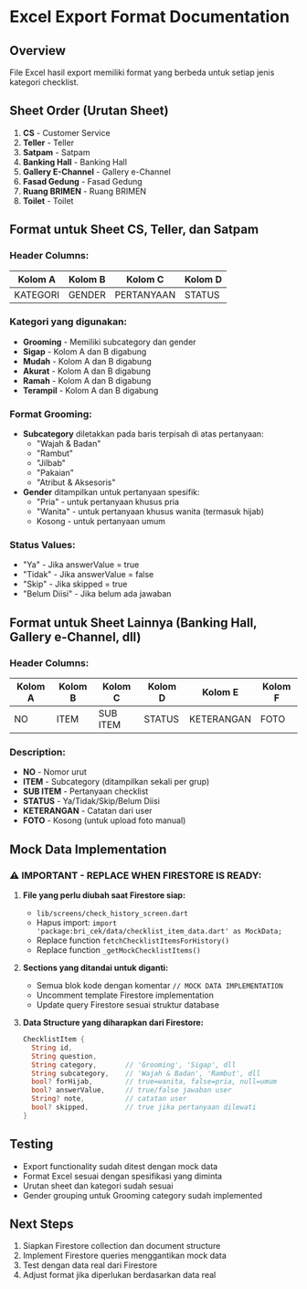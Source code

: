 # Excel Export Format Documentation

## Overview
File Excel hasil export memiliki format yang berbeda untuk setiap jenis kategori checklist.

## Sheet Order (Urutan Sheet)
1. **CS** - Customer Service
2. **Teller** - Teller
3. **Satpam** - Satpam
4. **Banking Hall** - Banking Hall
5. **Gallery E-Channel** - Gallery e-Channel
6. **Fasad Gedung** - Fasad Gedung
7. **Ruang BRIMEN** - Ruang BRIMEN
8. **Toilet** - Toilet

## Format untuk Sheet CS, Teller, dan Satpam

### Header Columns:
| Kolom A | Kolom B | Kolom C | Kolom D |
|---------|---------|---------|---------|
| KATEGORI | GENDER | PERTANYAAN | STATUS |

### Kategori yang digunakan:
- **Grooming** - Memiliki subcategory dan gender
- **Sigap** - Kolom A dan B digabung
- **Mudah** - Kolom A dan B digabung  
- **Akurat** - Kolom A dan B digabung
- **Ramah** - Kolom A dan B digabung
- **Terampil** - Kolom A dan B digabung

### Format Grooming:
- **Subcategory** diletakkan pada baris terpisah di atas pertanyaan:
  - "Wajah & Badan"
  - "Rambut" 
  - "Jilbab"
  - "Pakaian"
  - "Atribut & Aksesoris"
- **Gender** ditampilkan untuk pertanyaan spesifik:
  - "Pria" - untuk pertanyaan khusus pria
  - "Wanita" - untuk pertanyaan khusus wanita (termasuk hijab)
  - Kosong - untuk pertanyaan umum

### Status Values:
- "Ya" - Jika answerValue = true
- "Tidak" - Jika answerValue = false  
- "Skip" - Jika skipped = true
- "Belum Diisi" - Jika belum ada jawaban

## Format untuk Sheet Lainnya (Banking Hall, Gallery e-Channel, dll)

### Header Columns:
| Kolom A | Kolom B | Kolom C | Kolom D | Kolom E | Kolom F |
|---------|---------|---------|---------|---------|---------|
| NO | ITEM | SUB ITEM | STATUS | KETERANGAN | FOTO |

### Description:
- **NO** - Nomor urut
- **ITEM** - Subcategory (ditampilkan sekali per grup)
- **SUB ITEM** - Pertanyaan checklist
- **STATUS** - Ya/Tidak/Skip/Belum Diisi
- **KETERANGAN** - Catatan dari user
- **FOTO** - Kosong (untuk upload foto manual)

## Mock Data Implementation

### ⚠️ IMPORTANT - REPLACE WHEN FIRESTORE IS READY:

1. **File yang perlu diubah saat Firestore siap:**
   - `lib/screens/check_history_screen.dart`
   - Hapus import: `import 'package:bri_cek/data/checklist_item_data.dart' as MockData;`
   - Replace function `fetchChecklistItemsForHistory()`
   - Replace function `_getMockChecklistItems()`

2. **Sections yang ditandai untuk diganti:**
   - Semua blok kode dengan komentar `// MOCK DATA IMPLEMENTATION`
   - Uncomment template Firestore implementation
   - Update query Firestore sesuai struktur database

3. **Data Structure yang diharapkan dari Firestore:**
   ```dart
   ChecklistItem {
     String id,
     String question,
     String category,       // 'Grooming', 'Sigap', dll
     String subcategory,    // 'Wajah & Badan', 'Rambut', dll  
     bool? forHijab,        // true=wanita, false=pria, null=umum
     bool? answerValue,     // true/false jawaban user
     String? note,          // catatan user
     bool? skipped,         // true jika pertanyaan dilewati
   }
   ```

## Testing
- Export functionality sudah ditest dengan mock data
- Format Excel sesuai dengan spesifikasi yang diminta
- Urutan sheet dan kategori sudah sesuai
- Gender grouping untuk Grooming category sudah implemented

## Next Steps
1. Siapkan Firestore collection dan document structure
2. Implement Firestore queries menggantikan mock data
3. Test dengan data real dari Firestore
4. Adjust format jika diperlukan berdasarkan data real
